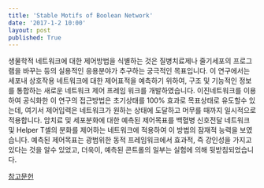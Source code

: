 ```yaml
---
title: 'Stable Motifs of Boolean Network'
date: '2017-1-2 10:00'
layout: post
published: True 
---
```


생물학적 네트워크에 대한 제어방법을 식별하는 것은 질병치료제나 줄기세포의 프로그램을 바꾸는 등의 실용적인 응용분야가 추구하는 궁극적인 목표입니다. 이 연구에서는 세포내 상호작용 네트워크에 대한 제어표적을 예측하기 위하여, 구조 및 기능적인 정보를 통합하는 새로운 네트워크 제어 프레임 워크를 개발하였습니다. 이진네트워크를 이용하여 공식화한 이 연구의 접근방법은 초기상태를 100% 효과로 목표상태로 유도할수 있는데, 여기서 제어입력은 네트워크가 원하는 상태에 도달하고 머무를 때까지 일시적으로 적용합니다. 암치료 및 세포분화에 대한 예측된 제어목표를 백혈병 신호전달 네트워크 및 Helper T셀의 분화를 제어하는 네트워크에 적용하여 이 방법의 잠재적 능력을 보였습니다. 예측된 제어목표는 광범위한 동적 프레임워크에서 효과적, 즉 강인성을 가지고 있다는 것을 알수 있었고, 더욱이, 예측된 콘트롤의 일부는 실험에 의해 뒷받침되었습니다.

[참고문헌](https://www.dropbox.com/s/xud8eudz01sms80/Za%C3%B1udo%20%EA%B7%B8%EB%A6%AC%EA%B3%A0%20Albert%20-%202015%20-%20Cell%20Fate%20Reprogramming%20by%20Control%20of%20Intracellula.PDF?dl=1)